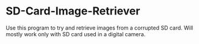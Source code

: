 # SD-Card-Image-Retriever
Use this program to try and retrieve images from a corrupted SD card. Will mostly work only with SD card used in a digital camera.
